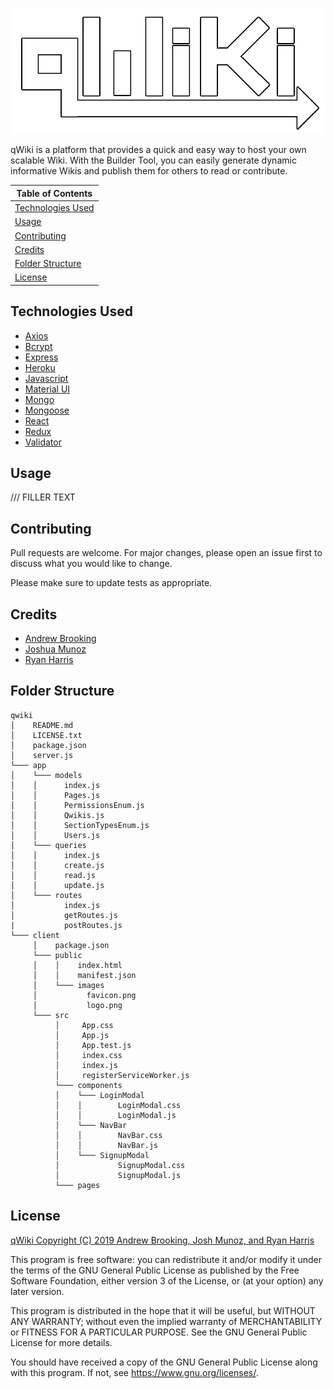 
![logo](client/public/images/strokedlogowhite.png)

qWiki is a platform that provides a quick and easy way to host your own scalable Wiki. With the Builder Tool, you can easily generate dynamic informative Wikis and publish them for others to read or contribute.


| Table of Contents |
| ------------- |
| [Technologies Used](https://github.com/ragobash/qwiki#technologies-used) |
| [Usage](https://github.com/ragobash/qwiki#usage) |
| [Contributing](https://github.com/ragobash/qwiki#contributing) |
| [Credits](https://github.com/ragobash/qwiki#credits) |
| [Folder Structure](https://github.com/ragobash/qwiki#folder-structure) |
| [License](https://github.com/ragobash/qwiki#license) |


## Technologies Used
* [Axios](https://www.npmjs.com/package/axios)
* [Bcrypt](https://www.npmjs.com/package/bcrypt)
* [Express](https://expressjs.com/)
* [Heroku](https://devcenter.heroku.com/categories/reference)
* [Javascript](https://devdocs.io/javascript/)
* [Material UI](https://material-ui.com/)
* [Mongo](https://docs.mongodb.com/)
* [Mongoose](https://mongoosejs.com/docs/api.html)
* [React](https://reactjs.org/docs/getting-started.html)
* [Redux](https://redux.js.org/)
* [Validator](https://www.npmjs.com/package/validator)

## Usage
/// FILLER TEXT

## Contributing
Pull requests are welcome. For major changes, please open an issue first to discuss what you would like to change.

Please make sure to update tests as appropriate.

## Credits
* [Andrew Brooking](https://github.com/AndrewBrooking)
* [Joshua Munoz](https://github.com/Joshmunoz63)
* [Ryan Harris](https://github.com/ragobash)

## Folder Structure
```
qwiki
│    README.md
│    LICENSE.txt
│    package.json
│    server.js
└─── app
│    └─── models
│    │      index.js
│    │      Pages.js
│    │      PermissionsEnum.js
│    │      Qwikis.js
│    │      SectionTypesEnum.js
│    │      Users.js
│    └─── queries
│    │      index.js
│    │      create.js
│    │      read.js
│    │      update.js
│    └─── routes
│           index.js
│           getRoutes.js
|           postRoutes.js
└─── client
     │    package.json
     └─── public
     │    │    index.html
     │    │    manifest.json
     │    └─── images
     │           favicon.png
     │           logo.png
     └─── src
          │     App.css
          │     App.js
          │     App.test.js
          │     index.css
          │     index.js
          │     registerServiceWorker.js
          └─── components
          │    └─── LoginModal
          │    │        LoginModal.css
          │    │        LoginModal.js
          │    └─── NavBar
          │    │        NavBar.css
          │    │        NavBar.js
          │    └─── SignupModal
          │             SignupModal.css
          │             SignupModal.js
          └─── pages
```

## License
[qWiki Copyright (C) 2019  Andrew Brooking, Josh Munoz, and Ryan Harris](https://github.com/ragobash/qwiki/blob/master/LICENSE.txt)

This program is free software: you can redistribute it and/or modify
it under the terms of the GNU General Public License as published by
the Free Software Foundation, either version 3 of the License, or
(at your option) any later version.

This program is distributed in the hope that it will be useful,
but WITHOUT ANY WARRANTY; without even the implied warranty of
MERCHANTABILITY or FITNESS FOR A PARTICULAR PURPOSE.  See the
GNU General Public License for more details.

You should have received a copy of the GNU General Public License
along with this program.  If not, see <https://www.gnu.org/licenses/>.
